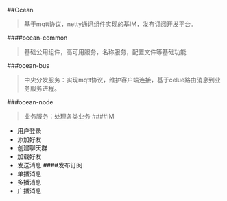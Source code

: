 ##Ocean
> 基于mqtt协议，netty通讯组件实现的基IM，发布订阅开发平台。

####ocean-common
>基础公用组件，高可用服务，名称服务，配置文件等基础功能

###ocean-bus
>中央分发服务：实现mqtt协议，维护客户端连接，基于celue路由消息到业务服务进程。

###ocean-node
>业务服务：处理各类业务
####IM
- 用户登录
- 添加好友
- 创建聊天群
- 加载好友
- 发送消息
####发布订阅
- 单播消息
- 多播消息
- 广播消息

